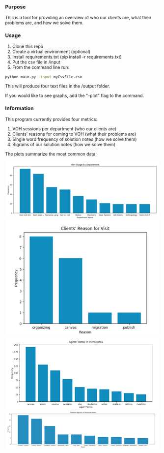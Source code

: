 ### Purpose
This is a tool for providing an overview of who our clients are, what their problems are, and how we solve them.

### Usage
1. Clone this repo
2. Create a virtual environment (optional)
3. Install requirements.txt (pip install -r requirements.txt)
4. Put the csv file in /input
5. From the command line run:

```bash
python main.py -input myCsvFile.csv
```

This will produce four text files in the /output folder.

If you would like to see graphs, add the "-plot" flag to the command.

### Information
This program currently provides four metrics:
1. VOH sessions per department (who our clients are)
2. Clients' reasons for coming to VOH (what their problems are)
3. Single word frequency of solution notes (how we solve them)
4. Bigrams of our solution notes (how we solve them)

The plots summarize the most common data:

![department](readme/department_usage.png)
![reasons](readme/client_reasons.png)
![monograms](readme/agent_terms.png)
![bigrams](readme/solution_bigrams.png)

